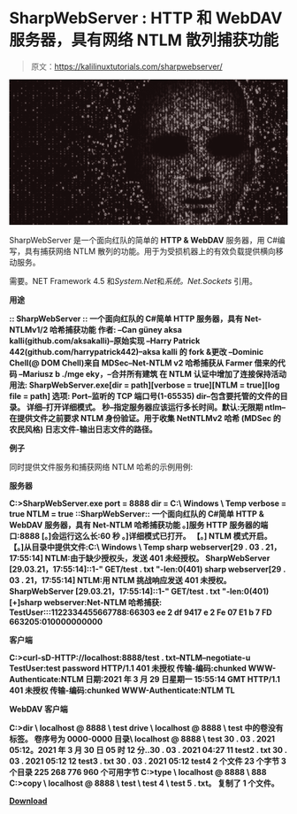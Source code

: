 # SharpWebServer : HTTP 和 WebDAV 服务器，具有网络 NTLM 散列捕获功能

> 原文：<https://kalilinuxtutorials.com/sharpwebserver/>

[![SharpWebServer : HTTP And WebDAV Server With Net-NTLM Hashes Capture Functionality](img/ab888dee3669730adf1526d3453c4320.png "SharpWebServer : HTTP And WebDAV Server With Net-NTLM Hashes Capture Functionality")](https://1.bp.blogspot.com/-b_Mqz0e4_O4/YM4Cp0HFnoI/AAAAAAAAJm4/gFnRqc8qDxYJLLj2umEbQsAegZP4Q-9IgCLcBGAsYHQ/s728/SharpWebServer%25281%2529.png)

SharpWebServer 是一个面向红队的简单的 **HTTP & WebDAV** 服务器，用 C#编写，具有捕获网络 NTLM 散列的功能。用于为受损机器上的有效负载提供横向移动服务。

需要。NET Framework 4.5 和*System.Net*和*系统。Net.Sockets* 引用。

**用途**

**:: SharpWebServer ::
一个面向红队的 C#简单 HTTP 服务器，具有 Net-NTLMv1/2 哈希捕获功能
作者:
–Can güney aksa kalli(github.com/aksakalli)–原始实现
–Harry Patrick 442(github.com/harrypatrick442)–aksa kalli 的 fork &更改
–Dominic Chell(@ DOM Chell)来自 MDSec–Net-NTLM v2 哈希捕获从 Farmer 借来的代码
–Mariusz b ./mge eky，–合并所有建筑
在 NTLM 认证中增加了连接保持活动
用法:
SharpWebServer.exe[dir = path][verbose = true][NTLM = true][log file = path]
选项:
Port–监听的 TCP 端口号(1-65535)
dir–包含要托管的文件的目录。
详细–打开详细模式。
秒–指定服务器应该运行多长时间。默认:无限期
ntlm–在提供文件之前要求 NTLM 身份验证。用于收集 NetNTLMv2 哈希
(MDSec 的农民风格)
日志文件-输出日志文件的路径。**

**例子**

同时提供文件服务和捕获网络 NTLM 哈希的示例用例:

**服务器**

**C:>SharpWebServer.exe port = 8888 dir = C:\ Windows \ Temp verbose = true NTLM = true
::SharpWebServer::
一个面向红队的 C#简单 HTTP & WebDAV 服务器，具有 Net-NTLM 哈希捕获功能
。]服务 HTTP 服务器的端口:8888
[。]会运行这么长:60 秒
。]详细模式已打开。
【。] NTLM 模式开启。
【。]从目录中提供文件:C:\ Windows \ Temp
sharp webserver[29 . 03 . 21，17:55:14] NTLM:由于缺少授权头，发送 401 未经授权。
SharpWebServer [29.03.21，17:55:14]::1-" GET/test . txt "-len:0(401)
sharp webserver[29 . 03 . 21，17:55:14] NTLM:用 NTLM 挑战响应发送 401 未授权。
SharpWebServer [29.03.21，17:55:14]::1-" GET/test . txt "-len:0(401)
[+]sharp webserver:Net-NTLM 哈希捕获:
TestUser:::1122334455667788:66303 ee 2 df 9417 e 2 Fe 07 E1 b 7 FD 663205:010000000000**

**客户端**

**C:>curl-sD-HTTP://localhost:8888/test . txt–NTLM–negotiate-u TestUser:test password
HTTP/1.1 401 未授权
传输-编码:chunked
WWW-Authenticate:NTLM
日期:2021 年 3 月 29 日星期一 15:55:14 GMT
HTTP/1.1 401 未授权
传输-编码:chunked
WWW-Authenticate:NTLM TL**

**WebDAV 客户端**

**C:>dir \ localhost @ 8888 \ test
drive \ localhost @ 8888 \ test 中的卷没有标签。
卷序号为 0000-0000
目录\ localhost @ 8888 \ test
30 . 03 . 2021 05:12。2021 年 3 月 30 日 05 时 12 分..30 . 03 . 2021 04:27 11 test2 . txt
30 . 03 . 2021 05:12 12 test3 . txt
30 . 03 . 2021 05:12 test4
2 个文件 23 个字节
3 个目录 225 268 776 960 个可用字节
C:>type \ localhost @ 8888 \ 888
C:>copy \ localhost @ 8888 \ test \ test 4 \ test 5 . txt。
复制了 1 个文件。**

[**Download**](https://github.com/mgeeky/SharpWebServer)